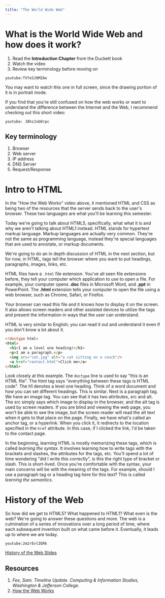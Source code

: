 ```yaml
---
title: "The World Wide Web"
---
```


# What is the World Wide Web and how does it work?
1. Read the **Introduction Chapter** from the Duckett book
1. Watch the video
1. Review key terminology before moving on

`youtube:TVfeSJ0MZAo`

You may want to watch this one in full screen, since the drawing portion of it is in portrait mode.

If you find that you're still confused on how the web works or want to understand the difference between the Internet and the Web, I recommend checking out this short video:

`youtube: J8hzJxb0rpc`

## Key terminology
1. Browser
1. Web server
1. IP address
1. DNS Server
1. Request/Response

# Intro to HTML

<!-- 6 minutes -->
In the "How the Web Works" video above, it mentioned HTML and CSS as being two of the resources that the server sends back to the user's browser. These two languages are what you'll be learning this semester. 

Today we're going to talk about HTML5, specifically, what what it is and why we aren't talking about HTML1 instead. HTML stands for hypertext markup language. Markup languages are actually very common. They're not the same as programming language, instead they're special languages that are used to annotate, or markup documents.

We're going to do an in depth discussion of HTML in the next section, but for now, in HTML, tags tell the browser where you want to put headings, paragraphs, images, links, etc.

HTML files have a `.html` file extension. You've all seen file extensions before, they tell your computer which application to use to open a file. For example, your computer opens **.doc** files in Microsoft Word, and **.ppt** in PowerPoint. The **.html** extension tells your computer to open the file using a web browser, such as Chrome, Safari, or Firefox.

Your browser can read this file and it knows how to display it on the screen. It also allows screen readers and other assisted devices to utilize the tags and present the information in ways that the user can understand. 

HTML is very similar to English; you can read it out and understand it even if you don't know a lot about it.
```html
<!doctype html>
<html>
  <h1>I am a level one heading!</h1>
  <p>I am a paragraph.</p>
  <img src="cat.jpg" alt="a cat sitting on a couch"/>
  <a href="contact.html">Click me</a>
</html>
```

Look closely at this example. The `doctype` line is used to say "this is an HTML file". The html tag says "everything between these tags is HTML code". The h1 denotes a level one heading. Think of a word document and how you can set different headings. This is similar. Next is a paragraph tag. We have an image tag. You can see that it has two attributes, src and alt. The src simply says which image to display in the browser, and the alt tag is used by screen readers. If you are blind and viewing the web page, you won't be able to see the image, but the screen reader will read the alt text when it gets to that place on the page. Finally, we have what's called an anchor tag, or a hyperlink. When you click it, it redirects to the location specified in the `href` attribute. In this case, if I clicked the link, I'd be taken to the contact page.

In the beginning, learning HTML is mostly memorizing these tags, which is called *learning the syntax*. It involves learning how to write tags with the brackets and slashes, the attributes for the tags, etc. You'll spend a lot of time wondering "did I write this correctly", is this the right type of bracket or slash. This is short-lived. Once you're comfortable with the syntax, your main concerns will be with the meaning of the tags. For example, should I use a paragraph tag or a heading tag here for this text? This is called *learning the semantics*.

# History of the Web
So how did we get to HTML5? What happened to HTML1? What even is the web? We're going to answer these questions and more. The web is a culmination of a series of innovations over a long period of time, where each subsequent invention built on what came before it. Eventually, it leads up to where we are today.

`youtube:2m2rEvlZGRk`

<!-- 20 minutes -->
<a target="_blank" href="https://docs.google.com/presentation/d/15MDMhh7tvmcJyx_C7DISFoVOX0oydTbd6dGbmyMpong/edit#slide=id.g35f391192_029">History of the Web Slides</a>

<!-- <iframe src="https://www.icloud.com/keynote/0ExhTIUnG6mMkPHpsoxo68BiA?embed=true" width="640" height="500" frameborder="0" allowfullscreen="1" referrer="no-referrer"></iframe> -->

## Resources
1. <span id="feecite" style="font-style:italic">Fee, Sam. Timeline Update. Computing & Information Studies, Washington & Jefferson College.</span>
1. [How the Web Works](https://www.youtube.com/watch?v=hJHvdBlSxug)